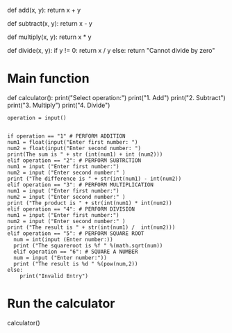 def add(x, y):
    return x + y

def subtract(x, y):
    return x - y

def multiply(x, y):
    return x * y

def divide(x, y):
    if y != 0:
        return x / y
    else:
        return "Cannot divide by zero"

# Main function
def calculator():
    print("Select operation:")
    print("1. Add")
    print("2. Subtract")
    print("3. Multiply")
    print("4. Divide")

  
    operation = input()

    
    if operation == "1" # PERFORM ADDITION
    num1 = float(input("Enter first number: ")
    num2 = float(input("Enter second number: ")
    print(The sum is " + str (int(num1) + int (num2)))
    elif operation == "2": # PERFORM SUBTRCTION
    num1 = input ("Enter first number:")
    num2 = input ("Enter second number:" )
    print ("The difference is " + str(int(num1) - int(num2))
    elif operation == "3": # PERFORM MULTIPLICATION
    num1 = input ("Enter first number:")
    num2 = input ("Enter second number:" )
    print ("The product is " + str(int(num1) * int(num2))
    elif operation == "4": # PERFORM DIVISION
    num1 = input ("Enter first number:")
    num2 = input ("Enter second number:" )
    print ("The result is " + str(int(num1) /  int(num2)))
    elif operation == "5": # PERFORM SQUARE ROOT
      num = int(input (Enter number:))
      print ("The squareroot is %f " %(math.sqrt(num))
      elif operation == "6": # SQUARE A NUMBER
      num = input ("Enter number:"))
      print ("The result is %d " %(pow(num,2))
    else:
        print("Invalid Entry")

# Run the calculator
calculator()
